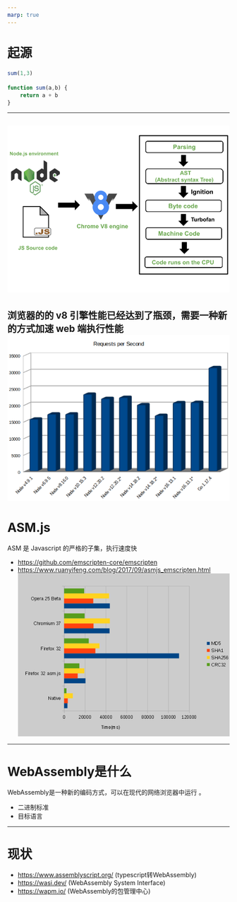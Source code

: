 ```yaml
---
marp: true
---
```

# 起源

```javascript
sum(1,3)

function sum(a,b) {
    return a + b
}
```
---
![js_compile](assets/js_compile.png)
---
浏览器的的 v8 引擎性能已经达到了瓶颈，需要一种新的方式加速 web 端执行性能
![img](assets/node_benchmark.png)
---
# ASM.js
ASM 是 Javascript 的严格的子集，执行速度快
+ https://github.com/emscripten-core/emscripten
+ https://www.ruanyifeng.com/blog/2017/09/asmjs_emscripten.html
![asm.js_benchmark](assets/asm.js_benchmark.png)
---
# WebAssembly是什么
WebAssembly是一种新的编码方式，可以在现代的网络浏览器中运行 。
+ 二进制标准
+ 目标语言
---
# 现状
+ https://www.assemblyscript.org/ (typescript转WebAssembly)
+ https://wasi.dev/ (WebAssembly System Interface)
+ https://wapm.io/ (WebAssembly的包管理中心)
